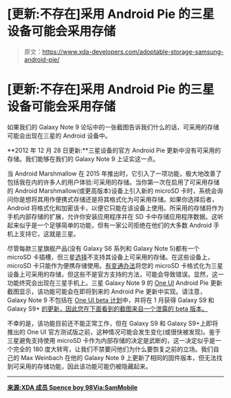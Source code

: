 # [更新:不存在]采用 Android Pie 的三星设备可能会采用存储

> 原文：<https://www.xda-developers.com/adoptable-storage-samsung-android-pie/>

# [更新:不存在]采用 Android Pie 的三星设备可能会采用存储

如果我们的 Galaxy Note 9 论坛中的一张截图告诉我们什么的话，可采用的存储可能会出现在三星的 Android 设备中。

**2012 年 12 月 28 日更新:**三星设备的官方 Android Pie 更新中没有可采用的存储。我们能够在我们的 Galaxy Note 9 上证实这一点。

当 Android Marshmallow 在 2015 年推出时，它引入了一项功能，极大地改善了包括我在内的许多人的用户体验:可采用的存储。当你第一次在启用了可采用存储的 Android Marshmallow(或更高版本)设备上引入新的 microSD 卡时，系统会询问你是想将其用作便携式存储还是将其格式化为可采用存储。如果你选择后者，Android 将格式化和加密该卡，以便它只能在该设备上使用。所采用的存储将作为手机内部存储的扩展，允许你安装应用程序并在 SD 卡中存储应用程序数据。这听起来似乎是一个足够简单的功能，但有一家公司拒绝在他们的大多数 Android 手机上支持它，这就是三星。

尽管每款三星旗舰产品(没有 Galaxy S6 系列和 Galaxy Note 5)都有一个 microSD 卡插槽，但三星[选择](https://www.xda-developers.com/android-6-0s-adoptable-storage-not-supported-by-lg-g5-and-samsung-galaxy-s7-s7-edge/)不支持其设备上可采用的存储。在这些设备上，microSD 卡只能作为便携存储使用。[有变通办法](https://www.xda-developers.com/xda-external-link/you-can-enable-adoptable-storage-on-the-galaxy-s7-and-s7-edge/)将您的 microSD 卡格式化为三星设备上可采用的存储，但这些不是官方支持的方法，可能会导致错误。显然，这一功能终究会出现在三星手机上。三星 Galaxy Note 9 的 [One UI](https://www.xda-developers.com/samsung-one-ui-android-pie-galaxy-s9-galaxy-note-9/) Android Pie 更新截图显示，该功能可能会在即将到来的 Android Pie 更新中实现。请注意，Galaxy Note 9 不包括在 [One UI beta 计划](https://www.xda-developers.com/samsung-android-pie-beta-november/)中，并将在 1 月获得 Galaxy S9 和 Galaxy S9+ [的更新，因此您在下面看到的截图来自一个泄露的 beta 版本。](https://www.xda-developers.com/galaxy-s9-galaxy-note-9-android-pie-january/)

不幸的是，该功能目前还不能正常工作，但在 Galaxy S9 和 Galaxy S9+上即将推出的 One UI 官方测试版之前，这种情况可能会发生变化(或很快被发现)。鉴于三星避免支持使用 microSD 卡作为内部存储的决定是武断的，这一决定似乎是一个完全的 180 度大转弯，让我们不禁要问他们为什么要恢复之前的立场。我们自己的 Max Weinbach 在他的 Galaxy Note 9 上更新了相同的固件版本，但无法找到可采用的存储功能，因此该功能可能仍被隐藏起来。

* * *

[**来源:XDA 成员 Spence boy 98**](https://forum.xda-developers.com/showpost.php?p=78142591&postcount=875)[**Via:SamMobile**](https://www.sammobile.com/2018/11/13/samsung-android-pie-adoptable-storage-feature)